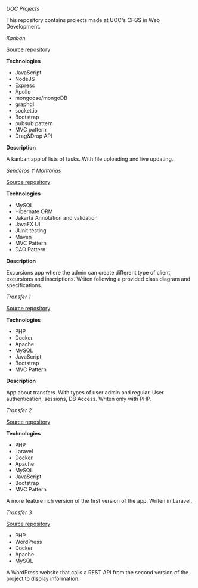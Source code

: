 *UOC Projects*

This repository contains projects made at UOC's CFGS in Web Development.

*Kanban*

[Source repository](https://github.com/kevinsuoc/Fullstackers-producto-4)

**Technologies**

- JavaScript
- NodeJS
- Express
- Apollo
- mongoose/mongoDB
- graphql
- socket.io
- Bootstrap
- pubsub pattern
- MVC pattern
- Drag&Drop API

**Description**

A kanban app of lists of tasks. With file uploading and live updating.

*Senderos Y Montañas*

[Source repository](https://github.com/kevinsuoc/POO-BBDD)

**Technologies**

- MySQL
- Hibernate ORM
- Jakarta Annotation and validation
- JavaFX UI
- JUnit testing
- Maven
- MVC Pattern
- DAO Pattern

**Description**

Excursions app where the admin can create different type of client, excursions and inscriptions. Writen following a provided class diagram and specifications.

*Transfer 1*

[Source repository](https://github.com/kevinsuoc/FP.064-TransfersApp/tree/main/producto%202)

**Technologies**

- PHP
- Docker
- Apache
- MySQL
- JavaScript
- Bootstrap
- MVC Pattern

**Description**

App about transfers. With types of user admin and regular. User authentication, sessions, DB Access. Writen only with PHP.

*Transfer 2*

[Source repository](https://github.com/kevinsuoc/FP.064-TransfersApp/tree/main/producto%203)

**Technologies**

- PHP
- Laravel
- Docker
- Apache
- MySQL
- JavaScript
- Bootstrap
- MVC Pattern

A more feature rich version of the first version of the app. Writen in Laravel.

*Transfer 3*

[Source repository](https://github.com/kevinsuoc/FP.064-TransfersApp/tree/main/producto%204)

- PHP
- WordPress
- Docker
- Apache
- MySQL
  
A WordPress website that calls a REST API from the second version of the project to display information. 


